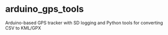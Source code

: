 # arduino_gps_tools
Arduino-based GPS tracker with SD logging and Python tools for converting CSV to KML/GPX
